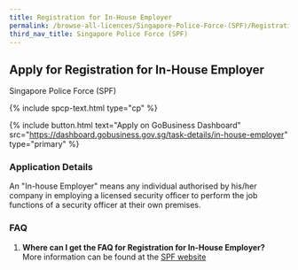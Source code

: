 ```yaml
---
title: Registration for In-House Employer
permalink: /browse-all-licences/Singapore-Police-Force-(SPF)/Registration-for-In-House-Employer
third_nav_title: Singapore Police Force (SPF)
---
```


## Apply for Registration for In-House Employer

Singapore Police Force (SPF)

{% include spcp-text.html type="cp" %}

{% include button.html text="Apply on GoBusiness Dashboard" src="https://dashboard.gobusiness.gov.sg/task-details/in-house-employer" type="primary" %}

<H3>Application Details</H3>

<p>An "In-house Employer" means any individual authorised by his/her company in employing a licensed security officer to perform the job functions of a security officer at their own premises.</p>

<h3>FAQ</h3>

<ol>
<li>
<strong>Where can I get the FAQ for Registration for In-House Employer?
</strong><br> 
More information can be found at the 
<a href="https://www.police.gov.sg/e-Services/Police-Licences/In-House-Employers" target="_blank" rel="noopener">SPF website</a>
</li>
</ol>

